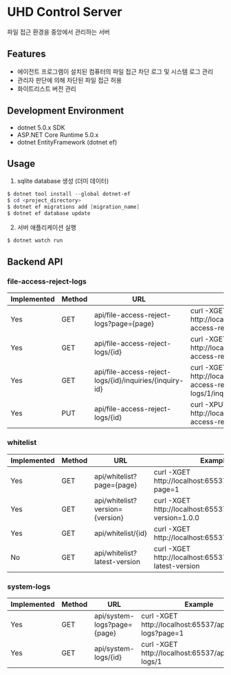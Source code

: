 # UHD Control Server
파일 접근 환경을 중앙에서 관리하는 서버

## Features
- 에이전트 프로그램이 설치된 컴퓨터의 파일 접근 차단 로그 및 시스템 로그 관리
- 관리자 판단에 의해 차단된 파일 접근 허용
- 화이트리스트 버전 관리

## Development Environment
- dotnet 5.0.x SDK
- ASP.NET Core Runtime 5.0.x
- dotnet EntityFramework (dotnet ef)

## Usage
1. sqlite database 생성 (더미 데이터)
``` powershell
$ dotnet tool install --global dotnet-ef
$ cd <project_directory>
$ dotnet ef migrations add [migration_name]
$ dotnet ef database update
```
2. 서버 애플리케이션 실행
``` powershell
$ dotnet watch run
```

## Backend API
### file-access-reject-logs
|Implemented|Method|URL|Example|
|--|--|--|--|
|Yes|GET|api/file-access-reject-logs?page={page}|curl -XGET http://localhost:65537/api/file-access-reject-logs?page=1|
|Yes|GET|api/file-access-reject-logs/{id}|curl -XGET http://localhost:65537/api/file-access-reject-logs/1|
|Yes|GET|api/file-access-reject-logs/{id}/inquiries/{inquiry-id}|curl -XGET http://localhost:65537/api/file-access-reject-logs/1/inquiries/1|
|Yes|PUT|api/file-access-reject-logs/{id}|curl -XPUT http://localhost:65537/api/file-access-reject-logs/1|

### whitelist
|Implemented|Method|URL|Example|
|--|--|--|--|
|Yes|GET|api/whitelist?page={page}|curl -XGET http://localhost:65537/api/whitelist?page=1|
|Yes|GET|api/whitelist?version={version}|curl -XGET http://localhost:65537/api/whitelist?version=1.0.0|
|Yes|GET|api/whitelist/{id}|curl -XGET http://localhost:65537/api/whitelist/1|
|No|GET|api/whitelist?latest-version|curl -XGET http://localhost:65537/api/whitelist?latest-version|

### system-logs
|Implemented|Method|URL|Example|
|--|--|--|--|
|Yes|GET|api/system-logs?page={page}|curl -XGET http://localhost:65537/api/system-logs?page=1|
|Yes|GET|api/system-logs/{id}|curl -XGET http://localhost:65537/api/system-logs/1|
